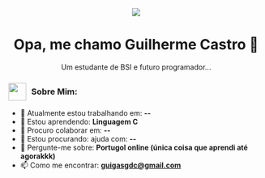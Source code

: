 
<p align="center">
  <img src="https://i.pinimg.com/originals/80/af/6e/80af6edf16a35a07954f516c219cefbf.gif" />
</p>

<h1 align="center">Opa, me chamo Guilherme Castro 👋</h1>

<p align="center">
  Um estudante de BSI e futuro programador... 
</p>

 
 <h3 style="display: flex; align-items: center;">
  <img src="https://art.ngfiles.com/images/2384000/2384516_ravencorona_pixel-art-birb-icon.gif?f1646345226" width="35" style="margin-right: 10px;" />
  Sobre Mim:
</h3>

- 🔭 Atualmente estou trabalhando em: **--**
- 🌱 Estou aprendendo: **Linguagem C**
- 👯 Procuro colaborar em: **--**
- 🤔 Estou procurando: ajuda com: **--**
- 💬 Pergunte-me sobre: **Portugol online (única coisa que aprendi até agorakkk)**
- 📫 Como me encontrar: **guigasgdc@gmail.com**

